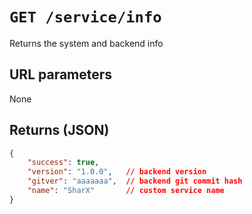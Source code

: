 # `GET /service/info`

Returns the system and backend info

## URL parameters
None

## Returns (JSON)
```json
{
	"success": true,
	"version": "1.0.0",   // backend version
	"gitver": "aaaaaaa",  // backend git commit hash
	"name": "SharX"       // custom service name
}
```
